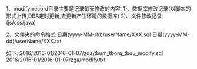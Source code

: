 1、modify_record目录主要是记录每天修改的内容:
1)、数据库修改记录(以脚本的形式上传,DBA定时更新,去更新产生环境的数据库)
2)、文件修改记录(js/css/java)

2、文件夹的命令格式
日期(yyyy-MM-dd)/userName/XXX.sql
日期(yyyy-MM-dd)/userName/XXX.txt

如下:
2016/2016-01/2016-01-07/zga/tbum_tborg_tbou_modify.sql
2016/2016-01/2016-01-07/zga/modify.txt


